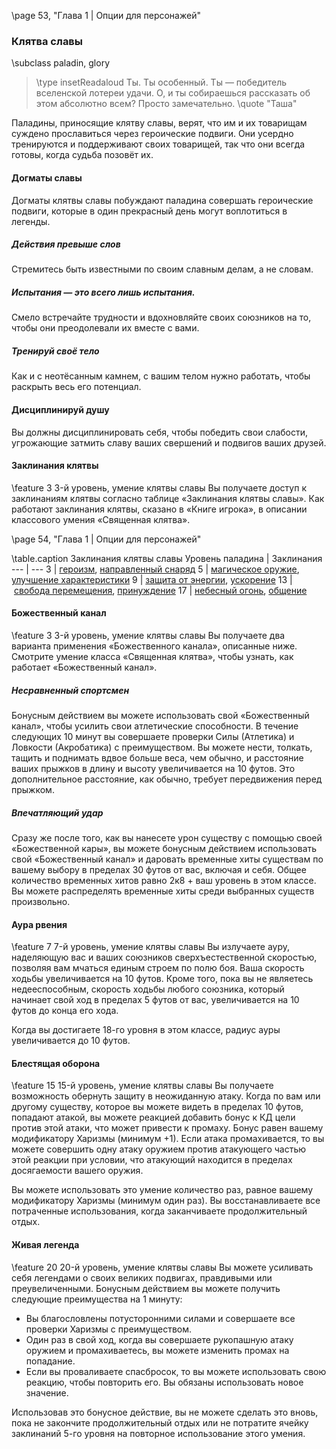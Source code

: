 \page 53, "Глава 1 | Опции для персонажей"
### Клятва славы
\subclass paladin, glory

> \type insetReadaloud
> Ты. Ты особенный. Ты — победитель вселенской лотереи удачи. О, и ты собираешься рассказать об этом абсолютно всем? Просто замечательно.
> \quote "Таша"

Паладины, приносящие клятву cлавы, верят, что им и их товарищам суждено прославиться через героические подвиги. Они усердно тренируются и поддерживают своих товарищей, так что они всегда готовы, когда судьба позовёт их.

#### Догматы славы
Догматы клятвы славы побуждают паладина совершать героические подвиги, которые в один прекрасный день могут воплотиться в легенды.

##### Действия превыше слов
Стремитесь быть известными по своим славным делам, а не словам.

##### Испытания — это всего лишь испытания.
Смело встречайте трудности и вдохновляйте своих союзников на то, чтобы они преодолевали их вместе с вами.

##### Тренируй своё тело
Как и с неотёсанным камнем, с вашим телом нужно работать, чтобы раскрыть весь его потенциал.

#### Дисциплинируй душу
Вы должны дисциплинировать себя, чтобы победить свои слабости, угрожающие затмить славу ваших свершений и подвигов ваших друзей.

#### Заклинания клятвы
\feature 3
3-й уровень, умение клятвы славы
Вы получаете доступ к заклинаниям клятвы согласно таблице «Заклинания клятвы славы». Как работают заклинания клятвы, сказано в «Книге игрока», в описании классового умения «Священная клятва».

\page 54, "Глава 1 | Опции для персонажей"

\table.caption Заклинания клятвы cлавы
Уровень паладина | Заклинания
--- | ---
3 | [героизм](spell.heroism), [направленный снаряд](spell.guiding_bolt)
5 | [магическое оружие](spell.magic_weapon), [улучшение характеристики](spell.enhance_ability)
9 | [защита от энергии](spell.protection_from_energy), [ускорение](spell.haste)
13 | [свобода перемещения](spell.freedom_of_movement), [принуждение](spell.compulsion)
17 | [небесный огонь](spell.flame_strike), [общение](spell.commune)

#### Божественный канал
\feature 3
3-й уровень, умение клятвы славы
Вы получаете два варианта применения «Божественного канала», описанные ниже. Смотрите умение класса «Священная клятва», чтобы узнать, как работает «Божественный канал».

##### Несравненный спортсмен
Бонусным действием вы можете использовать свой «Божественный канал», чтобы усилить свои атлетические способности. В течение следующих 10 минут вы совершаете проверки Силы (Атлетика) и Ловкости (Акробатика) с преимуществом. Вы можете нести, толкать, тащить и поднимать вдвое больше веса, чем обычно, и расстояние ваших прыжков в длину и высоту увеличивается на 10 футов. Это дополнительное расстояние, как обычно, требует передвижения перед прыжком.

##### Впечатляющий удар
Сразу же после того, как вы нанесете урон существу с помощью своей «Божественной кары», вы можете бонусным действием использовать свой «Божественный канал» и даровать временные хиты существам по вашему выбору в пределах 30 футов от вас, включая и себя. Общее количество временных хитов равно 2к8 + ваш уровень в этом классе. Вы можете распределять временные хиты среди выбранных существ произвольно.

#### Аура рвения
\feature 7
7-й уровень, умение клятвы славы
Вы излучаете ауру, наделяющую вас и ваших союзников сверхъестественной скоростью, позволяя вам мчаться единым строем по полю боя. Ваша скорость ходьбы увеличивается на 10 футов. Кроме того, пока вы не являетесь недееспособным, скорость ходьбы любого союзника, который начинает свой ход в пределах 5 футов от вас, увеличивается на 10 футов до конца его хода.

Когда вы достигаете 18-го уровня в этом классе, радиус ауры увеличивается до 10 футов.

#### Блестящая оборона
\feature 15
15-й уровень, умение клятвы славы
Вы получаете возможность обернуть защиту в неожиданную атаку. Когда по вам или другому существу, которое вы можете видеть в пределах 10 футов, попадают атакой, вы можете реакцией добавить бонус к КД цели против этой атаки, что может привести к промаху. Бонус равен вашему модификатору Харизмы (минимум +1). Если атака промахивается, то вы можете совершить одну атаку оружием против атакующего частью этой реакции при условии, что атакующий находится в пределах досягаемости вашего оружия.

Вы можете использовать это умение количество раз, равное вашему модификатору Харизмы (минимум один раз). Вы восстанавливаете все потраченные использования, когда заканчиваете продолжительный отдых.

#### Живая легенда
\feature 20
20-й уровень, умение клятвы славы
Вы можете усиливать себя легендами о своих великих подвигах, правдивыми или преувеличенными. Бонусным действием вы можете получить следующие преимущества на 1 минуту:
- Вы благословлены потусторонними силами и совершаете все проверки Харизмы с преимуществом.
- Один раз в свой ход, когда вы совершаете рукопашную атаку оружием и промахиваетесь, вы можете изменить промах на попадание.
- Если вы проваливаете спасбросок, то вы можете использовать свою реакцию, чтобы повторить его. Вы обязаны использовать новое значение.

Использовав это бонусное действие, вы не можете сделать это вновь, пока не закончите продолжительный отдых или не потратите ячейку заклинаний 5-го уровня на повторное использование этого умения.
